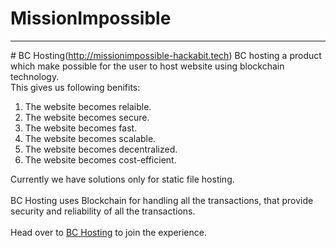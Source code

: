 # MissionImpossible
<hr>
# BC Hosting(<a href="http://missionimpossible-hackabit.tech/">http://missionimpossible-hackabit.tech</a>)
BC hosting a product which make possible for the user to host website using blockchain technology. <br />
This gives us following benifits:
<ol>
  <li>The website becomes relaible.</li>
  <li>The website becomes secure.</li>
  <li>The website becomes fast.</li>
  <li>The website becomes scalable.</li>
  <li>The website becomes decentralized.</li>
  <li>The website becomes cost-efficient.</li>
</ol>
Currently we have solutions only for static file hosting.
<br><br>
BC Hosting uses Blockchain for handling all the transactions, that provide security and reliability of all the transactions.
<br><br>
Head over to <a href="http://missionimpossible-hackabit.tech/">BC Hosting</a> to join the experience.
